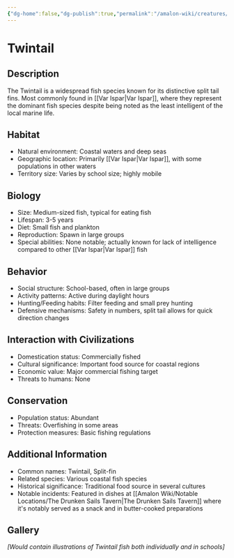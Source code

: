 ```yaml
---
{"dg-home":false,"dg-publish":true,"permalink":"/amalon-wiki/creatures/twintail/","dgPassFrontmatter":true,"noteIcon":""}
---
```


# Twintail

## Description
The Twintail is a widespread fish species known for its distinctive split tail fins. Most commonly found in [[Var Ispar\|Var Ispar]], where they represent the dominant fish species despite being noted as the least intelligent of the local marine life.

## Habitat
- Natural environment: Coastal waters and deep seas
- Geographic location: Primarily [[Var Ispar\|Var Ispar]], with some populations in other waters
- Territory size: Varies by school size; highly mobile

## Biology
- Size: Medium-sized fish, typical for eating fish
- Lifespan: 3-5 years
- Diet: Small fish and plankton
- Reproduction: Spawn in large groups
- Special abilities: None notable; actually known for lack of intelligence compared to other [[Var Ispar\|Var Ispar]] fish

## Behavior
- Social structure: School-based, often in large groups
- Activity patterns: Active during daylight hours
- Hunting/Feeding habits: Filter feeding and small prey hunting
- Defensive mechanisms: Safety in numbers, split tail allows for quick direction changes

## Interaction with Civilizations
- Domestication status: Commercially fished
- Cultural significance: Important food source for coastal regions
- Economic value: Major commercial fishing target
- Threats to humans: None

## Conservation
- Population status: Abundant
- Threats: Overfishing in some areas
- Protection measures: Basic fishing regulations

## Additional Information
- Common names: Twintail, Split-fin
- Related species: Various coastal fish species
- Historical significance: Traditional food source in several cultures
- Notable incidents: Featured in dishes at [[Amalon Wiki/Notable Locations/The Drunken Sails Tavern\|The Drunken Sails Tavern]] where it's notably served as a snack and in butter-cooked preparations

## Gallery
*[Would contain illustrations of Twintail fish both individually and in schools]*